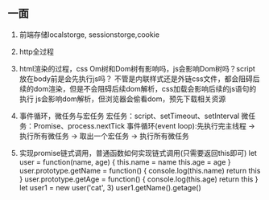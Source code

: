## 一面
1. 前端存储localstorge, sessionstorge,cookie
2. http全过程
3. html渲染的过程，css Om树和Dom树有影响吗，js会影响Dom树吗？script放在body前是会先执行js吗？
   不管是内联样式还是外链css文件，都会阻碍后续的dom渲染，但是不会阻碍后续dom解析，css加载会影响后续的js语句的执行
   js会影响dom解析，但浏览器会偷看dom，预先下载相关资源

4. 事件循环，微任务与宏任务
  宏任务：script、setTimeout、setInterval
  微任务：Promise、process.nextTick
  事件循环(event loop):先执行完主线程 -> 执行所有微任务 -> 取出一个宏任务 -> 执行所有微任务

5. 实现promise链式调用，普通函数如何实现链式调用(只需要返回this即可)
let user = function(name, age) {
  this.name = name
  this.age = age
}
user.prototype.getName = function() {
  console.log(this.name)
  return this
}
user.prototype.getAge = function() {
  console.log(this.age)
  return this
}
let user1 = new user('cat', 3)
user1.getName().getage()



